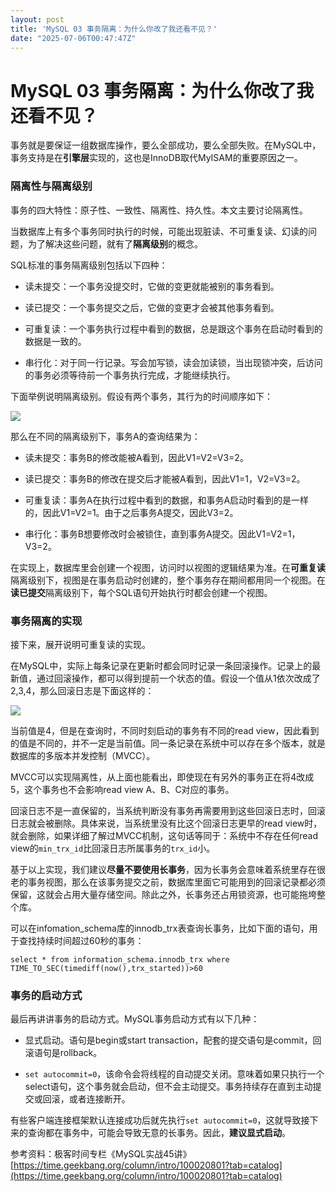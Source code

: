 ```yaml
---
layout: post
title: 'MySQL 03 事务隔离：为什么你改了我还看不见？'
date: "2025-07-06T00:47:47Z"
---
```

MySQL 03 事务隔离：为什么你改了我还看不见？
==========================

事务就是要保证一组数据库操作，要么全部成功，要么全部失败。在MySQL中，事务支持是在**引擎层**实现的，这也是InnoDB取代MyISAM的重要原因之一。

### 隔离性与隔离级别

事务的四大特性：原子性、一致性、隔离性、持久性。本文主要讨论隔离性。

当数据库上有多个事务同时执行的时候，可能出现脏读、不可重复读、幻读的问题，为了解决这些问题，就有了**隔离级别**的概念。

SQL标准的事务隔离级别包括以下四种：

*   读未提交：一个事务没提交时，它做的变更就能被别的事务看到。
    
*   读已提交：一个事务提交之后，它做的变更才会被其他事务看到。
    
*   可重复读：一个事务执行过程中看到的数据，总是跟这个事务在启动时看到的数据是一致的。
    
*   串行化：对于同一行记录。写会加写锁，读会加读锁，当出现锁冲突，后访问的事务必须等待前一个事务执行完成，才能继续执行。
    

下面举例说明隔离级别。假设有两个事务，其行为的时间顺序如下：

![](https://img2024.cnblogs.com/blog/3389949/202507/3389949-20250703214023912-520697621.png)

那么在不同的隔离级别下，事务A的查询结果为：

*   读未提交：事务B的修改能被A看到，因此V1=V2=V3=2。
    
*   读已提交：事务B的修改在提交后才能被A看到，因此V1=1，V2=V3=2。
    
*   可重复读：事务A在执行过程中看到的数据，和事务A启动时看到的是一样的，因此V1=V2=1。由于之后事务A提交，因此V3=2。
    
*   串行化：事务B想要修改时会被锁住，直到事务A提交。因此V1=V2=1，V3=2。
    

在实现上，数据库里会创建一个视图，访问时以视图的逻辑结果为准。在**可重复读**隔离级别下，视图是在事务启动时创建的，整个事务存在期间都用同一个视图。在**读已提交**隔离级别下，每个SQL语句开始执行时都会创建一个视图。

### 事务隔离的实现

接下来，展开说明可重复读的实现。

在MySQL中，实际上每条记录在更新时都会同时记录一条回滚操作。记录上的最新值，通过回滚操作，都可以得到提前一个状态的值。假设一个值从1依次改成了2,3,4，那么回滚日志是下面这样的：

![](https://img2024.cnblogs.com/blog/3389949/202507/3389949-20250703214109760-113751032.png)

当前值是4，但是在查询时，不同时刻启动的事务有不同的read view，因此看到的值是不同的，并不一定是当前值。同一条记录在系统中可以存在多个版本，就是数据库的多版本并发控制（MVCC）。

MVCC可以实现隔离性，从上面也能看出，即使现在有另外的事务正在将4改成5，这个事务也不会影响read view A、B、C对应的事务。

回滚日志不是一直保留的，当系统判断没有事务再需要用到这些回滚日志时，回滚日志就会被删除。具体来说，当系统里没有比这个回滚日志更早的read view时，就会删除，如果详细了解过MVCC机制，这句话等同于：系统中不存在任何read view的`min_trx_id`比回滚日志所属事务的`trx_id`小。

基于以上实现，我们建议**尽量不要使用长事务**，因为长事务会意味着系统里存在很老的事务视图，那么在该事务提交之前，数据库里面它可能用到的回滚记录都必须保留，这就会占用大量存储空间。除此之外，长事务还占用锁资源，也可能拖垮整个库。

可以在infomation\_schema库的innodb\_trx表查询长事务，比如下面的语句，用于查找持续时间超过60秒的事务：

    select * from information_schema.innodb_trx where TIME_TO_SEC(timediff(now(),trx_started))>60
    

### 事务的启动方式

最后再讲讲事务的启动方式。MySQL事务启动方式有以下几种：

*   显式启动。语句是begin或start transaction，配套的提交语句是commit，回滚语句是rollback。
    
*   `set autocommit=0`，该命令会将线程的自动提交关闭。意味着如果只执行一个select语句，这个事务就会启动，但不会主动提交。事务持续存在直到主动提交或回滚，或者连接断开。
    

有些客户端连接框架默认连接成功后就先执行`set autocommit=0`，这就导致接下来的查询都在事务中，可能会导致无意的长事务。因此，**建议显式启动**。

  
  

参考资料：极客时间专栏《MySQL实战45讲》[https://time.geekbang.org/column/intro/100020801?tab=catalog](https://time.geekbang.org/column/intro/100020801?tab=catalog)